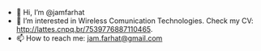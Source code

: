 - 👋 Hi, I’m @jamfarhat
- 👀 I’m interested in Wireless Comunication Technologies. Check my CV: http://lattes.cnpq.br/7539776887110465.
- 📫 How to reach me: jam.farhat@gmail.com

<!---
jamfarhat/jamfarhat is a ✨ special ✨ repository because its `README.md` (this file) appears on your GitHub profile.
You can click the Preview link to take a look at your changes.
--->
